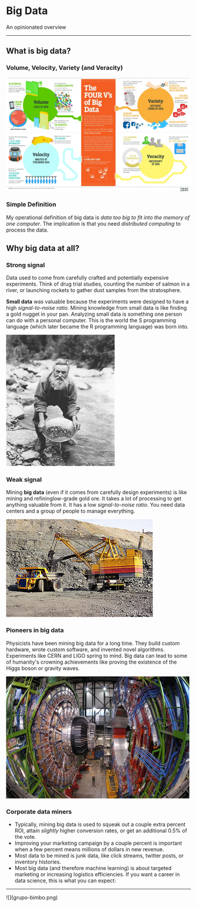 # Big Data
An opinionated overview

---

## What is big data?
### Volume, Velocity, Variety (and Veracity)

![](4v-big-data.jpg)

### Simple Definition
My operational definition of big data is *data too big to fit into the memory of one computer*. The implication is that you need _distributed computing_ to process the data.

## Why big data at all?

### Strong signal

Data used to come from carefully crafted and potentially expensive experiments. Think of drug trial studies, counting the number of salmon in a river, or launching rockets to gather dust samples from the stratosphere. 
  
**Small data** was valuable because the experiments were designed to have a high _signal-to-noise ratio_. Mining knowledge from small data is like finding a gold nugget in your pan. Analyzing small data is something one person can do with a personal computer. This is the world the S programming language (which later became the R programming language) was born into.

![](goldpan.png)
  
### Weak signal

Mining **big data** (even if it comes from carefully design experiments) is like mining and refininglow-grade gold ore. It takes a lot of processing to get anything valuable from it. It has a low _signal-to-noise ratio_. You need data centers and a group of people to manage everything.

![](ore-extraction.jpg)


### Pioneers in big data

Physicists have been mining big data for a long time. They build custom hardware, wrote custom software, and invented novel algorithms. Experiments like CERN and LIGO spring to mind. Big data can lead to some of humanity's crowning achievements like proving the existence of the Higgs boson or gravity waves. 

![](cern-experiment.jpg)

### Corporate data miners 

- Typically, mining big data is used to squeak out a couple extra percent ROI, attain _slightly_ higher conversion rates, or get an additional 0.5% of the vote. 
- Improving your marketing campaign by a couple percent is important when a few percent means millions of dollars in new revenue.
- Most data to be mined is junk data, like click streams, twitter posts, or inventory histories.
- Most big data (and therefore machine learning) is about targeted marketing or increasing logistics efficiencies. If you want a career in data science, this is what you can expect:
<hr>
![](grupo-bimbo.png)  
  